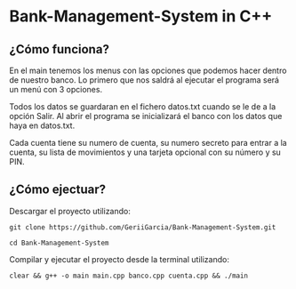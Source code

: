 # Bank-Management-System in C++

## ¿Cómo funciona?

En el main tenemos los menus con las opciones que podemos hacer dentro de nuestro banco.
Lo primero que nos saldrá al ejecutar el programa será un menú con 3 opciones.

Todos los datos se guardaran en el fichero datos.txt cuando se le de a la opción Salir.
Al abrir el programa se inicializará el banco con los datos que haya en datos.txt.

Cada cuenta tiene su numero de cuenta, su numero secreto para entrar a la cuenta, su lista de movimientos y una tarjeta opcional con su número y su PIN.

## ¿Cómo ejectuar?

Descargar el proyecto utilizando:

```
git clone https://github.com/GeriiGarcia/Bank-Management-System.git

cd Bank-Management-System
```

Compilar y ejecutar el proyecto desde la terminal utilizando:

`clear && g++ -o main main.cpp banco.cpp cuenta.cpp && ./main`
